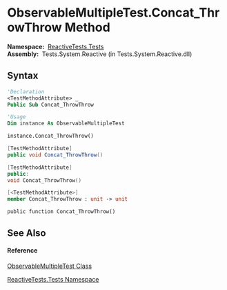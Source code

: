 # ObservableMultipleTest.Concat\_ThrowThrow Method

**Namespace:**  [ReactiveTests.Tests](ReactiveTests.Tests\ReactiveTests.Tests.md)  
**Assembly:**  Tests.System.Reactive (in Tests.System.Reactive.dll)

## Syntax

```vb
'Declaration
<TestMethodAttribute> _
Public Sub Concat_ThrowThrow
```

```vb
'Usage
Dim instance As ObservableMultipleTest

instance.Concat_ThrowThrow()
```

```csharp
[TestMethodAttribute]
public void Concat_ThrowThrow()
```

```c++
[TestMethodAttribute]
public:
void Concat_ThrowThrow()
```

```fsharp
[<TestMethodAttribute>]
member Concat_ThrowThrow : unit -> unit 
```

```jscript
public function Concat_ThrowThrow()
```

## See Also

#### Reference

[ObservableMultipleTest Class](ObservableMultipleTest\ObservableMultipleTest.md)

[ReactiveTests.Tests Namespace](ReactiveTests.Tests\ReactiveTests.Tests.md)




